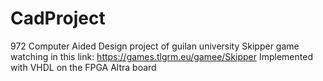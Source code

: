 # CadProject
972 Computer Aided Design project of guilan university
Skipper game watching in this link: https://games.tlgrm.eu/gamee/Skipper
Implemented with VHDL on the FPGA Altra board
